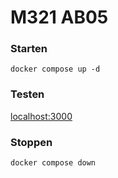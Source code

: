 # M321 AB05

### Starten

`docker compose up -d`

### Testen

[localhost:3000](http://localhost:3000)

### Stoppen

`docker compose down`
